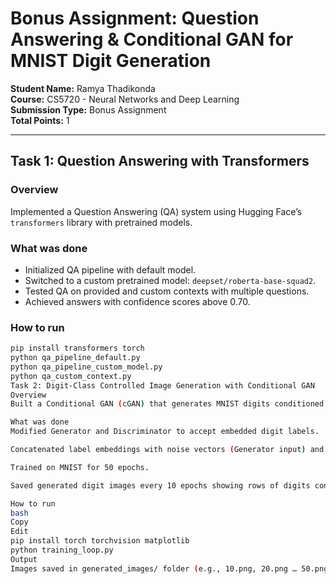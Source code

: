 # Bonus Assignment: Question Answering & Conditional GAN for MNIST Digit Generation

**Student Name:** Ramya Thadikonda  
**Course:** CS5720 - Neural Networks and Deep Learning  
**Submission Type:** Bonus Assignment  
**Total Points:** 1

---

## Task 1: Question Answering with Transformers

### Overview  
Implemented a Question Answering (QA) system using Hugging Face’s `transformers` library with pretrained models.

### What was done  
- Initialized QA pipeline with default model.  
- Switched to a custom pretrained model: `deepset/roberta-base-squad2`.  
- Tested QA on provided and custom contexts with multiple questions.  
- Achieved answers with confidence scores above 0.70.

### How to run  
```bash
pip install transformers torch
python qa_pipeline_default.py
python qa_pipeline_custom_model.py
python qa_custom_context.py
Task 2: Digit-Class Controlled Image Generation with Conditional GAN
Overview
Built a Conditional GAN (cGAN) that generates MNIST digits conditioned on digit class labels (0–9).

What was done
Modified Generator and Discriminator to accept embedded digit labels.

Concatenated label embeddings with noise vectors (Generator input) and image inputs (Discriminator).

Trained on MNIST for 50 epochs.

Saved generated digit images every 10 epochs showing rows of digits conditioned by class.

How to run
bash
Copy
Edit
pip install torch torchvision matplotlib
python training_loop.py
Output
Images saved in generated_images/ folder (e.g., 10.png, 20.png … 50.png) show rows of generated digits, one row per label class.


